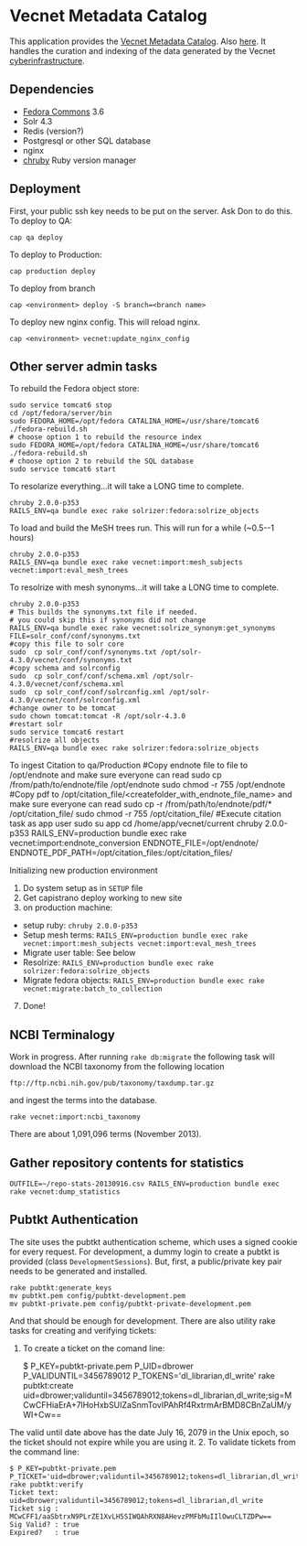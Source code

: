 # Vecnet Metadata Catalog

This application provides the [Vecnet Metadata Catalog](http://dl-vecnet.crc.nd.edu). Also [here](http://dl.vecnet.org).
It handles the curation and indexing of the data generated by the Vecnet [cyberinfrastructure](http://vecnet-web.crc.nd.edu/).

## Dependencies

 * [Fedora Commons](http://fedora-commons.org/) 3.6
 * Solr 4.3
 * Redis (version?)
 * Postgresql or other SQL database
 * nginx
 * [chruby](https://github.com/postmodern/chruby) Ruby version manager

## Deployment

First, your public ssh key needs to be put on the server. Ask Don to do this.
To deploy to QA:

    cap qa deploy

To deploy to Production:

    cap production deploy

To deploy from branch

    cap <environment> deploy -S branch=<branch name>

To deploy new nginx config. This will reload nginx.

    cap <environment> vecnet:update_nginx_config

## Other server admin tasks

To rebuild the Fedora object store:

    sudo service tomcat6 stop
    cd /opt/fedora/server/bin
    sudo FEDORA_HOME=/opt/fedora CATALINA_HOME=/usr/share/tomcat6 ./fedora-rebuild.sh
    # choose option 1 to rebuild the resource index
    sudo FEDORA_HOME=/opt/fedora CATALINA_HOME=/usr/share/tomcat6 ./fedora-rebuild.sh
    # choose option 2 to rebuild the SQL database
    sudo service tomcat6 start

To resolarize everything...it will take a LONG time to complete.

    chruby 2.0.0-p353
    RAILS_ENV=qa bundle exec rake solrizer:fedora:solrize_objects

To load and build the MeSH trees run. This will run for a while (~0.5--1 hours)

    chruby 2.0.0-p353
    RAILS_ENV=qa bundle exec rake vecnet:import:mesh_subjects vecnet:import:eval_mesh_trees

To resolrize with mesh synonyms...it will take a LONG time to complete.

    chruby 2.0.0-p353
    # This builds the synonyms.txt file if needed.
    # you could skip this if synonyms did not change
    RAILS_ENV=qa bundle exec rake vecnet:solrize_synonym:get_synonyms FILE=solr_conf/conf/synonyms.txt
    #copy this file to solr core
    sudo  cp solr_conf/conf/synonyms.txt /opt/solr-4.3.0/vecnet/conf/synonyms.txt
    #copy schema and solrconfig
    sudo  cp solr_conf/conf/schema.xml /opt/solr-4.3.0/vecnet/conf/schema.xml
    sudo  cp solr_conf/conf/solrconfig.xml /opt/solr-4.3.0/vecnet/conf/solrconfig.xml
    #change owner to be tomcat
    sudo chown tomcat:tomcat -R /opt/solr-4.3.0
    #restart solr
    sudo service tomcat6 restart
    #resolrize all objects
    RAILS_ENV=qa bundle exec rake solrizer:fedora:solrize_objects

To ingest Citation to qa/Production
     #Copy endnote file to file to /opt/endnote  and make sure everyone can read
     sudo cp /from/path/to/endnote/file /opt/endnote
     sudo chmod -r 755 /opt/endnote
     #Copy pdf to /opt/citation_file/<createfolder_with_endnote_file_name> and make sure everyone can read
     sudo cp -r /from/path/to/endnote/pdf/* /opt/citation_file/<endnotefilename>
     sudo chmod -r 755 /opt/citation_file/<endnotefilename>
     #Execute citation task as app user
     sudo su app
     cd /home/app/vecnet/current
     chruby 2.0.0-p353
     RAILS_ENV=production bundle exec rake vecnet:import:endnote_conversion ENDNOTE_FILE=/opt/endnote/<endnotefilename> ENDNOTE_PDF_PATH=/opt/citation_files:/opt/citation_files/<endnotefilename>


Initializing new production environment

 1. Do system setup as in `SETUP` file
 2. Get capistrano deploy working to new site
 3. on production machine:
  * setup ruby: `chruby 2.0.0-p353`
  * Setup mesh terms: `RAILS_ENV=production bundle exec rake vecnet:import:mesh_subjects vecnet:import:eval_mesh_trees`
  * Migrate user table: See below
  * Resolrize: `RAILS_ENV=production bundle exec rake solrizer:fedora:solrize_objects`
  * Migrate fedora objects: `RAILS_ENV=production bundle exec rake vecnet:migrate:batch_to_collection`
 7. Done!

## NCBI Terminalogy

Work in progress. After running `rake db:migrate` the following task will download the NCBI taxonomy from
the following location

    ftp://ftp.ncbi.nih.gov/pub/taxonomy/taxdump.tar.gz

and ingest the terms into the database.

    rake vecnet:import:ncbi_taxonomy

There are about 1,091,096 terms (November 2013).

## Gather repository contents for statistics

    OUTFILE=~/repo-stats-20130916.csv RAILS_ENV=production bundle exec rake vecnet:dump_statistics

## Pubtkt Authentication

The site uses the pubtkt authentication scheme, which uses a signed cookie for every request.
For development, a dummy login to create a pubtkt is provided (class `DevelopmentSessions`).
But, first, a public/private key pair needs to be generated and installed.

    rake pubtkt:generate_keys
    mv pubtkt.pem config/pubtkt-development.pem
    mv pubtkt-private.pem config/pubtkt-private-development.pem

And that should be enough for development.
There are also utility rake tasks for creating and verifying tickets:

1. To create a ticket on the comand line:

    $ P_KEY=pubtkt-private.pem P_UID=dbrower P_VALIDUNTIL=3456789012 P_TOKENS='dl_librarian,dl_write' rake pubtkt:create
    uid=dbrower;validuntil=3456789012;tokens=dl_librarian,dl_write;sig=MCwCFHiaErA+7lHoHxbSUIZaSnmTovIPAhRf4RxtrmArBMD8CBnZaUM/yWI+Cw==

The valid until date above has the date July 16, 2079 in the Unix epoch, so the ticket should not expire while you are using it.
2. To validate tickets from the command line:

    $ P_KEY=pubtkt-private.pem P_TICKET='uid=dbrower;validuntil=3456789012;tokens=dl_librarian,dl_write;sig=MCwCFF1/aaSbtrxN9PLrZE1XvLH5SIWQAhRXN8AHevzPMFbMuIIlOwuCLTZDPw==' rake pubtkt:verify
    Ticket text: uid=dbrower;validuntil=3456789012;tokens=dl_librarian,dl_write
    Ticket sig : MCwCFF1/aaSbtrxN9PLrZE1XvLH5SIWQAhRXN8AHevzPMFbMuIIlOwuCLTZDPw==
    Sig Valid? : true
    Expired?   : true


